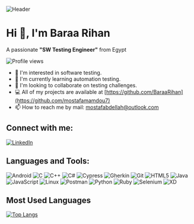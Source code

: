 ![Header](https://your-image-url) <!-- Add your image URL here -->

# Hi 👋, I'm Baraa Rihan

A passionate **"SW Testing Engineer"** from Egypt

![Profile views](https://komarev.com/ghpvc/?username=your-username&label=Profile%20views&color=0e75b6&style=flat) 

- 👀 I'm interested in software testing.
- 🌱 I'm currently learning automation testing.
- 🤝 I'm looking to collaborate on testing challenges.
- 💻 All of my projects are available at [https://github.com/BaraaRihan](https://github.com/mostafamamdou7)
- 📫 How to reach me by mail: mostafabdellah@outlook.com

## Connect with me:
[![LinkedIn](https://img.shields.io/badge/-LinkedIn-blue?style=flat&logo=Linkedin&logoColor=white&link=https://www.linkedin.com/in/baraa-rihan/)](https://www.linkedin.com/in/baraa-rihan/) <!-- Add your LinkedIn URL -->

## Languages and Tools:
![Android](https://img.shields.io/badge/-Android-3DDC84?style=flat&logo=android&logoColor=white)
![C](https://img.shields.io/badge/-C-A8B9CC?style=flat&logo=c&logoColor=white)
![C++](https://img.shields.io/badge/-C++-00599C?style=flat&logo=cplusplus&logoColor=white)
![C#](https://img.shields.io/badge/-C%23-239120?style=flat&logo=c-sharp&logoColor=white)
![Cypress](https://img.shields.io/badge/-Cypress-17202C?style=flat&logo=cypress&logoColor=white)
![Gherkin](https://img.shields.io/badge/-Gherkin-5B4638?style=flat&logo=gherkin&logoColor=white)
![Git](https://img.shields.io/badge/-Git-F05032?style=flat&logo=git&logoColor=white)
![HTML5](https://img.shields.io/badge/-HTML5-E34F26?style=flat&logo=html5&logoColor=white)
![Java](https://img.shields.io/badge/-Java-007396?style=flat&logo=java&logoColor=white)
![JavaScript](https://img.shields.io/badge/-JavaScript-F7DF1E?style=flat&logo=javascript&logoColor=black)
![Linux](https://img.shields.io/badge/-Linux-FCC624?style=flat&logo=linux&logoColor=black)
![Postman](https://img.shields.io/badge/-Postman-FF6C37?style=flat&logo=postman&logoColor=white)
![Python](https://img.shields.io/badge/-Python-3776AB?style=flat&logo=python&logoColor=white)
![Ruby](https://img.shields.io/badge/-Ruby-CC342D?style=flat&logo=ruby&logoColor=white)
![Selenium](https://img.shields.io/badge/-Selenium-43B02A?style=flat&logo=selenium&logoColor=white)
![XD](https://img.shields.io/badge/-XD-FF61F6?style=flat&logo=adobe-xd&logoColor=white)

## Most Used Languages
[![Top Langs](https://github-readme-stats.vercel.app/api/top-langs/?username=your-username&layout=compact&theme=dark)](https://github.com/anuraghazra/github-readme-stats)
